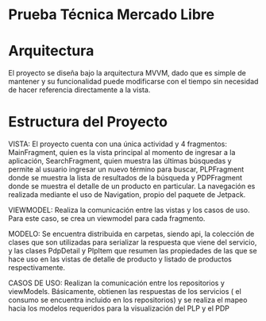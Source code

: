 # Prueba Técnica Mercado Libre

# Arquitectura

El proyecto se diseña bajo la arquitectura MVVM, dado que es simple de mantener y su funcionalidad puede modificarse con el tiempo sin necesidad de hacer referencia directamente a la vista.

# Estructura del Proyecto

VISTA: 
El proyecto cuenta con una única actividad y 4 fragmentos: MainFragment, quien es la vista principal al momento de ingresar a la aplicación, SearchFragment, quien muestra las últimas búsquedas y permite al usuario ingresar un nuevo término para buscar, PLPFragment donde se muestra la lista de resultados de la búsqueda y PDPFragment donde se muestra el detalle de un producto en particular. La navegación es realizada mediante el uso de Navigation, propio del paquete de Jetpack.

VIEWMODEL: 
Realiza la comunicación entre las vistas y los casos de uso. Para este caso, se crea un viewmodel para cada fragmento.

MODELO: 
Se encuentra distribuida en carpetas, siendo api, la colección de clases que son utilizadas para serializar la respuesta que viene del servicio, y las clases PdpDetail y PlpItem que resumen las propiedades de las que se hace uso en las vistas de detalle de producto y listado de productos respectivamente.

CASOS DE USO: 
Realizan la comunicación entre los repositorios y viewModels. Básicamente, obtienen las respuestas de los servicios ( el consumo se encuentra incluido en los repositorios) y se realiza el mapeo hacia los modelos requeridos para la visualización del PLP y el PDP
